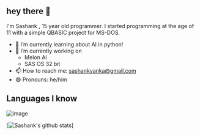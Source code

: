 hey there 👋
--
I'm Sashank , 15 year old programmer. I started programming at the age of 11 with a simple QBASIC project for MS-DOS.

+ 🌱 I’m currently learning about AI in python!<br>
+ 🔭 I’m currently working on<br>
  - Melon AI<br>
  - SAS OS 32 bit<br>
+ 📫 How to reach me: [sashankvanka@gmail.com](mailto:sashankvanka@gmail.com)<br>
+ 😄 Pronouns: he/him<br>

## Languages I know

 ![image](https://user-images.githubusercontent.com/32218136/110210658-a1e2a700-7eb8-11eb-8c1f-9c4b6d4cad07.png)
 
[![Sashank's github stats](https://github-readme-stats.vercel.app/api?username=SashankV05)]
